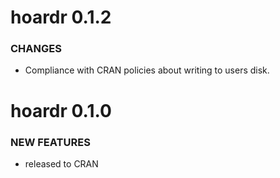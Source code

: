 hoardr 0.1.2
============

### CHANGES

* Compliance with CRAN policies about writing to users disk.


hoardr 0.1.0
============

### NEW FEATURES

* released to CRAN
